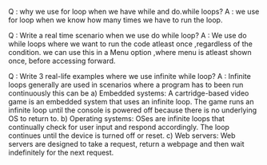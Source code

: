 Q : why we use for loop when we have while and do.while loops?
A : we use for loop when we know how many times we have to run the loop.

Q : Write a real time scenario when we use do while loop?
A : We use do while loops where we want to run the code atleast once ,regardless of the condition. we can use this in a Menu option ,where menu is atleast shown once, 
    before accessing forward. 

Q : Write 3 real-life examples where we use infinite while loop?
A : Infinite loops generally are used in scenarios where a program has to been run continuously this can be
     a) Embedded systems: A cartridge-based video game is an embedded system that uses an infinite loop.
        The game runs an infinite loop until the console is powered off because there is no underlying OS to return to.
     b) Operating systems: OSes are infinite loops that continually check for user input and respond accordingly.
        The loop continues until the device is turned off or reset.
     c) Web servers: Web servers are designed to take a request, return a webpage and then wait indefinitely for the next request.
